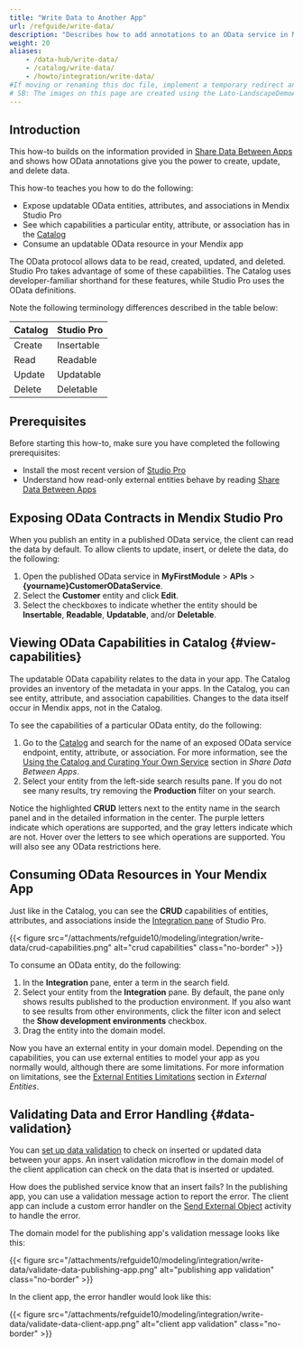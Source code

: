 ```yaml
---
title: "Write Data to Another App"
url: /refguide/write-data/
description: "Describes how to add annotations to an OData service in Mendix Studio Pro, see external entities with these features in the Catalog, and use them to build your app."
weight: 20
aliases:
    - /data-hub/write-data/
    - /catalog/write-data/
    - /howto/integration/write-data/
#If moving or renaming this doc file, implement a temporary redirect and let the respective team know they should update the URL in the product. See Mapping to Products for more details.
# SB: The images on this page are created using the Lato-LandscapeDemoApp (https://sprintr.home.mendix.com/link/project/1b515494-d818-4358-8c91-6c3d54e9cae5)
---
```


## Introduction

This how-to builds on the information provided in [Share Data Between Apps](/howto/integration/share-data/) and shows how OData annotations give you the power to create, update, and delete data.

This how-to teaches you how to do the following:

* Expose updatable OData entities, attributes, and associations in Mendix Studio Pro
* See which capabilities a particular entity, attribute, or association has in the [Catalog](https://catalog.mendix.com/)
* Consume an updatable OData resource in your Mendix app

The OData protocol allows data to be read, created, updated, and deleted. Studio Pro takes advantage of some of these capabilities. The Catalog uses developer-familiar shorthand for these features, while Studio Pro uses the OData definitions.

Note the following terminology differences described in the table below:

| Catalog | Studio Pro |
| -------- | ---------- |
| Create   | Insertable |
| Read     | Readable   |
| Update   | Updatable  |
| Delete   | Deletable  |

## Prerequisites

Before starting this how-to, make sure you have completed the following prerequisites:

* Install the most recent version of [Studio Pro](https://marketplace.mendix.com/link/studiopro/)
* Understand how read-only external entities behave by reading [Share Data Between Apps](/howto/integration/share-data/)

## Exposing OData Contracts in Mendix Studio Pro

When you publish an entity in a published OData service, the client can read the data by default. To allow clients to update, insert, or delete the data, do the following:

1. Open the published OData service in **MyFirstModule** > **APIs** > **{yourname}CustomerODataService**.
2. Select the **Customer** entity and click **Edit**.
3. Select the checkboxes to indicate whether the entity should be **Insertable**, **Readable**, **Updatable**, and/or **Deletable**.

## Viewing OData Capabilities in Catalog {#view-capabilities}

The updatable OData capability relates to the data in your app. The Catalog provides an inventory of the metadata in your apps. In the Catalog, you can see entity, attribute, and association capabilities. Changes to the data itself occur in Mendix apps, not in the Catalog.

To see the capabilities of a particular OData entity, do the following: 

1. Go to the [Catalog](https://catalog.mendix.com/) and search for the name of an exposed OData service endpoint, entity, attribute, or association. For more information, see the [Using the Catalog and Curating Your Own Service](/refguide/share-data/#use-and-curate) section in *Share Data Between Apps*.
2. Select your entity from the left-side search results pane. If you do not see many results, try removing the **Production** filter on your search.

Notice the highlighted **CRUD** letters next to the entity name in the search panel and in the detailed information in the center. The purple letters indicate which operations are supported, and the gray letters indicate which are not. Hover over the letters to see which operations are supported. You will also see any OData restrictions here.

## Consuming OData Resources in Your Mendix App

Just like in the Catalog, you can see the **CRUD** capabilities of entities, attributes, and associations inside the [Integration pane](/refguide/integration-pane/) of Studio Pro.

{{< figure src="/attachments/refguide10/modeling/integration/write-data/crud-capabilities.png" alt="crud capabilities" class="no-border" >}}

To consume an OData entity, do the following:

1. In the **Integration** pane, enter a term in the search field. 
2. Select your entity from the **Integration** pane. By default, the pane only shows results published to the production environment. If you also want to see results from other environments, click the filter icon and select the **Show development environments** checkbox.
3. Drag the entity into the domain model.

Now you have an external entity in your domain model. Depending on the capabilities, you can use external entities to model your app as you normally would, although there are some limitations. For more information on limitations, see the [External Entities Limitations](/refguide/external-entities/#limitations) section in *External Entities*. 

## Validating Data and Error Handling {#data-validation}

You can [set up data validation](/refguide/setting-up-data-validation/) to check on inserted or updated data between your apps. An insert validation microflow in the domain model of the client application can check on the data that is inserted or updated.

How does the published service know that an insert fails? In the publishing app, you can use a validation message action to report the error. The client app can include a custom error handler on the [Send External Object](/refguide/send-external-object/) activity to handle the error.

The domain model for the publishing app's validation message looks like this:

{{< figure src="/attachments/refguide10/modeling/integration/write-data/validate-data-publishing-app.png" alt="publishing app validation" class="no-border" >}}

In the client app, the error handler would look like this:

{{< figure src="/attachments/refguide10/modeling/integration/write-data/validate-data-client-app.png" alt="client app validation" class="no-border" >}}
